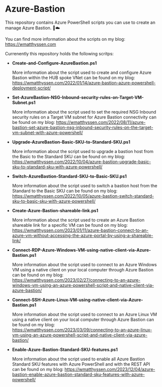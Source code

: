 # Azure-Bastion
This repository contains Azure PowerShell scripts you can use to create an manage Azure Bastion. 🚀☁️

You can find more information about the scripts on my blog: https://wmatthyssen.com

Currenently this repository holds the following scritps:

- **Create-and-Configure-AzureBastion.ps1**

  More information about the script used to create and configure Azure Bastion within the HUB spoke VNet can be found on my blog: https://wmatthyssen.com/2022/01/14/azure-bastion-azure-powershell-deployment-script/
  
 - **Set-AzureBastion-NSG-Inbound-security-rules-on-Target-VM-Subnet.ps1**
 
   More information about the script used to set the required NSG Inbound security rules on a Target VM subnet for Azure Bastion connectivity can be found on my blog: https://wmatthyssen.com/2022/08/11/azure-bastion-set-azure-bastion-nsg-inbound-security-rules-on-the-target-vm-subnet-with-azure-powershell/ 

 - **Upgrade-AzureBastion-Basic-SKU-to-Standard-SKU.ps1**
 
   More information about the script used to upgrade a bastion host from the Basic to the Standard SKU can be found on my blog: https://wmatthyssen.com/2022/10/04/azure-bastion-upgrade-basic-sku-to-standard-sku-with-azure-powershell/

  - **Switch-AzureBastion-Standard-SKU-to-Basic-SKU.ps1**
 
    More information about the script used to switch a bastion host from the Standard to the Basic SKU can be found on my blog: https://wmatthyssen.com/2022/10/05/azure-bastion-switch-standard-sku-to-basic-sku-with-azure-powershell/ 
    
  - **Create-Azure-Bastion-shareable-link.ps1**
 
    More information about the script used to create an Azure Bastion shareable link for a specific VM can be found on my blog: https://wmatthyssen.com/2023/01/11/azure-bastion-connect-to-an-azure-vm-without-accessing-the-azure-portal-by-using-a-shareable-link/

  - **Connect-RDP-Azure-Windows-VM-using-native-client-via-Azure-Bastion.ps1**
 
    More information about the script used to connect to an Azure Windows VM using a native client on your local computer through Azure Bastion can be found on my blog: https://wmatthyssen.com/2023/02/27/connecting-to-an-azure-windows-vm-using-an-azure-powershell-script-and-native-client-via-azure-bastion/ 
    
  - **Connect-SSH-Azure-Linux-VM-using-native-client-via-Azure-Bastion.ps1**
 
    More information about the script used to connect to an Azure Linux VM using a native client on your local computer through Azure Bastion can be found on my blog: https://wmatthyssen.com/2023/03/09/connecting-to-an-azure-linux-vm-using-an-azure-powershell-script-and-native-client-via-azure-bastion/

  - **Enable-Azure-Bastion-Standard-SKU-features.ps1**
 
    More information about the script used to enable all Azure Bastion Standard SKU features with Azure PowerShell and with the REST API can be found on my blog: https://wmatthyssen.com/2023/12/04/azure-bastion-enable-azure-bastion-standard-sku-features-with-azure-powershell/
    

